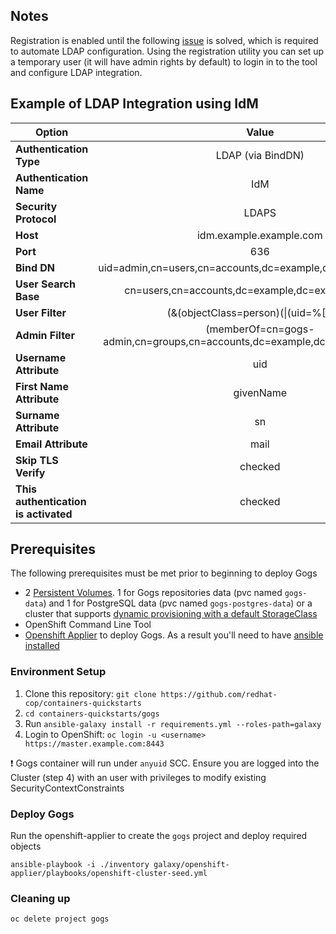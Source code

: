 ## Notes

Registration is enabled until the following [issue](https://github.com/gogits/gogs/issues/3142) is solved, which is required to automate LDAP configuration. Using the registration utility you can set up a temporary user (it will have admin rights by default) to login in to the tool and configure LDAP integration.


## Example of LDAP Integration using IdM

| **Option**   |      **Value**    |  
|----------|:-------------:|
| **Authentication Type** |  LDAP (via BindDN) |
| **Authentication Name** |  IdM |
| **Security Protocol** | LDAPS |
| **Host** | idm.example.example.com |
| **Port** | 636 |
| **Bind DN** | uid=admin,cn=users,cn=accounts,dc=example,dc=example,dc=com |
| **User Search Base** | cn=users,cn=accounts,dc=example,dc=example,dc=com |
| **User Filter** | (&(objectClass=person)(\|(uid=%[1]s))) |
| **Admin Filter** | (memberOf=cn=gogs-admin,cn=groups,cn=accounts,dc=example,dc=example,dc=com) |
| **Username Attribute** | uid |
| **First Name Attribute** | givenName |
| **Surname Attribute** | sn |
| **Email Attribute** | mail |
| **Skip TLS Verify** | checked |
| **This authentication is activated** | checked |

## Prerequisites

The following prerequisites must be met prior to beginning to deploy Gogs

* 2 [Persistent Volumes](https://docs.openshift.com/container-platform/3.11/architecture/additional_concepts/storage.html). 1 for Gogs repositories data (pvc named `gogs-data`) and 1 for PostgreSQL data (pvc named `gogs-postgres-data`) or a cluster that supports [dynamic provisioning with a default StorageClass](https://docs.openshift.com/container-platform/3.11/install_config/storage_examples/storage_classes_dynamic_provisioning.html)
* OpenShift Command Line Tool
* [Openshift Applier](https://github.com/redhat-cop/openshift-applier/) to deploy Gogs. As a result you'll need to have [ansible installed](http://docs.ansible.com/ansible/latest/intro_installation.html)


### Environment Setup

1. Clone this repository: `git clone https://github.com/redhat-cop/containers-quickstarts`
2. `cd containers-quickstarts/gogs`
3. Run `ansible-galaxy install -r requirements.yml --roles-path=galaxy`
4. Login to OpenShift: `oc login -u <username> https://master.example.com:8443`

:heavy_exclamation_mark: Gogs container will run under `anyuid` SCC. Ensure you are logged into the Cluster (step 4) with an user with privileges to modify existing SecurityContextConstraints

### Deploy Gogs

Run the openshift-applier to create the `gogs` project and deploy required objects
```
ansible-playbook -i ./inventory galaxy/openshift-applier/playbooks/openshift-cluster-seed.yml
```

### Cleaning up

```
oc delete project gogs
```
